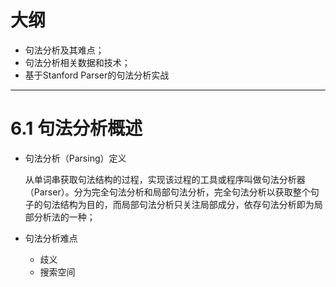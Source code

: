 # 大纲

- 句法分析及其难点；
- 句法分析相关数据和技术；
- 基于Stanford Parser的句法分析实战

---

# 6.1 句法分析概述

- 句法分析（Parsing）定义

	从单词串获取句法结构的过程，实现该过程的工具或程序叫做句法分析器（Parser）。分为完全句法分析和局部句法分析，完全句法分析以获取整个句子的句法结构为目的，而局部句法分析只关注局部成分，依存句法分析即为局部分析法的一种；

- 句法分析难点
	
	- 歧义
	- 搜索空间

